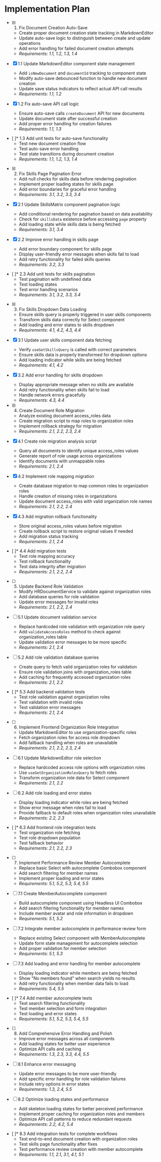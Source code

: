 # Implementation Plan

- [x] 1. Fix Document Creation Auto-Save
  - Create proper document creation state tracking in MarkdownEditor
  - Update auto-save logic to distinguish between create and update operations
  - Add error handling for failed document creation attempts
  - _Requirements: 1.1, 1.2, 1.3, 1.4_

- [x] 1.1 Update MarkdownEditor component state management
  - Add `isNewDocument` and `documentId` tracking to component state
  - Modify auto-save debounced function to handle new document creation
  - Update save status indicators to reflect actual API call results
  - _Requirements: 1.1, 1.2_

- [x] 1.2 Fix auto-save API call logic
  - Ensure auto-save calls `createDocument` API for new documents
  - Update document state after successful creation
  - Add proper error handling for creation failures
  - _Requirements: 1.1, 1.3_

- [ ]* 1.3 Add unit tests for auto-save functionality
  - Test new document creation flow
  - Test auto-save error handling
  - Test state transitions during document creation
  - _Requirements: 1.1, 1.2, 1.3, 1.4_

- [x] 2. Fix Skills Page Pagination Error
  - Add null checks for skills data before rendering pagination
  - Implement proper loading states for skills page
  - Add error boundaries for graceful error handling
  - _Requirements: 3.1, 3.2, 3.3, 3.4_

- [x] 2.1 Update SkillsMatrix component pagination logic
  - Add conditional rendering for pagination based on data availability
  - Check for `skillsData` existence before accessing `page` property
  - Add loading state while skills data is being fetched
  - _Requirements: 3.1, 3.4_

- [x] 2.2 Improve error handling in skills page
  - Add error boundary component for skills page
  - Display user-friendly error messages when skills fail to load
  - Add retry functionality for failed skills queries
  - _Requirements: 3.2, 3.3_

- [ ]* 2.3 Add unit tests for skills pagination
  - Test pagination with undefined data
  - Test loading states
  - Test error handling scenarios
  - _Requirements: 3.1, 3.2, 3.3, 3.4_

- [x] 3. Fix Skills Dropdown Data Loading
  - Ensure skills query is properly triggered in user skills components
  - Transform skills data correctly for Select component
  - Add loading and error states to skills dropdown
  - _Requirements: 4.1, 4.2, 4.3, 4.4_

- [x] 3.1 Update user skills component data fetching
  - Verify `useGetSkillsQuery` is called with correct parameters
  - Ensure skills data is properly transformed for dropdown options
  - Add loading indicator while skills are being fetched
  - _Requirements: 4.1, 4.2_

- [x] 3.2 Add error handling for skills dropdown
  - Display appropriate message when no skills are available
  - Add retry functionality when skills fail to load
  - Handle network errors gracefully
  - _Requirements: 4.3, 4.4_

- [x] 4. Create Document Role Migration
  - Analyze existing document access_roles data
  - Create migration script to map roles to organization roles
  - Implement rollback strategy for migration
  - _Requirements: 2.1, 2.2, 2.3, 2.4_

- [x] 4.1 Create role migration analysis script
  - Query all documents to identify unique access_roles values
  - Generate report of role usage across organizations
  - Identify documents with unmappable roles
  - _Requirements: 2.1, 2.4_

- [x] 4.2 Implement role mapping migration
  - Create database migration to map common roles to organization roles
  - Handle creation of missing roles in organizations
  - Update document access_roles with valid organization role names
  - _Requirements: 2.1, 2.2, 2.4_

- [x] 4.3 Add migration rollback functionality
  - Store original access_roles values before migration
  - Create rollback script to restore original values if needed
  - Add migration status tracking
  - _Requirements: 2.1, 2.4_

- [ ]* 4.4 Add migration tests
  - Test role mapping accuracy
  - Test rollback functionality
  - Test data integrity after migration
  - _Requirements: 2.1, 2.2, 2.4_

- [ ] 5. Update Backend Role Validation
  - Modify HRDocumentService to validate against organization roles
  - Add database queries for role validation
  - Update error messages for invalid roles
  - _Requirements: 2.1, 2.2, 2.4_

- [ ] 5.1 Update document validation service
  - Replace hardcoded role validation with organization role query
  - Add `validateAccessRoles` method to check against organization_roles table
  - Update validation error messages to be more specific
  - _Requirements: 2.1, 2.4_

- [ ] 5.2 Add role validation database queries
  - Create query to fetch valid organization roles for validation
  - Ensure role validation joins with organization_roles table
  - Add caching for frequently accessed organization roles
  - _Requirements: 2.1, 2.2_

- [ ]* 5.3 Add backend validation tests
  - Test role validation against organization roles
  - Test validation with invalid roles
  - Test validation error messages
  - _Requirements: 2.1, 2.4_

- [ ] 6. Implement Frontend Organization Role Integration
  - Update MarkdownEditor to use organization-specific roles
  - Fetch organization roles for access role dropdown
  - Add fallback handling when roles are unavailable
  - _Requirements: 2.1, 2.2, 2.3, 2.4_

- [ ] 6.1 Update MarkdownEditor role selection
  - Replace hardcoded access role options with organization roles
  - Use `useGetOrganizationRolesQuery` to fetch roles
  - Transform organization role data for Select component
  - _Requirements: 2.1, 2.2_

- [ ] 6.2 Add role loading and error states
  - Display loading indicator while roles are being fetched
  - Show error message when roles fail to load
  - Provide fallback to default roles when organization roles unavailable
  - _Requirements: 2.2, 2.3_

- [ ]* 6.3 Add frontend role integration tests
  - Test organization role fetching
  - Test role dropdown population
  - Test fallback behavior
  - _Requirements: 2.1, 2.2, 2.3_

- [ ] 7. Implement Performance Review Member Autocomplete
  - Replace basic Select with autocomplete Combobox component
  - Add search filtering for member names
  - Implement proper loading and error states
  - _Requirements: 5.1, 5.2, 5.3, 5.4, 5.5_

- [ ] 7.1 Create MemberAutocomplete component
  - Build autocomplete component using Headless UI Combobox
  - Add search filtering functionality for member names
  - Include member avatar and role information in dropdown
  - _Requirements: 5.1, 5.2_

- [ ] 7.2 Integrate member autocomplete in performance review form
  - Replace existing Select component with MemberAutocomplete
  - Update form state management for autocomplete selection
  - Add proper validation for member selection
  - _Requirements: 5.1, 5.3_

- [ ] 7.3 Add loading and error handling for member autocomplete
  - Display loading indicator while members are being fetched
  - Show "No members found" when search yields no results
  - Add retry functionality when member data fails to load
  - _Requirements: 5.4, 5.5_

- [ ]* 7.4 Add member autocomplete tests
  - Test search filtering functionality
  - Test member selection and form integration
  - Test loading and error states
  - _Requirements: 5.1, 5.2, 5.3, 5.4, 5.5_

- [ ] 8. Add Comprehensive Error Handling and Polish
  - Improve error messages across all components
  - Add loading states for better user experience
  - Optimize API calls and caching
  - _Requirements: 1.3, 2.3, 3.3, 4.4, 5.5_

- [ ] 8.1 Enhance error messaging
  - Update error messages to be more user-friendly
  - Add specific error handling for role validation failures
  - Include retry options in error states
  - _Requirements: 1.3, 2.4, 5.5_

- [ ] 8.2 Optimize loading states and performance
  - Add skeleton loading states for better perceived performance
  - Implement proper caching for organization roles and members
  - Optimize API call patterns to reduce redundant requests
  - _Requirements: 2.2, 4.2, 5.4_

- [ ]* 8.3 Add integration tests for complete workflows
  - Test end-to-end document creation with organization roles
  - Test skills page functionality after fixes
  - Test performance review creation with member autocomplete
  - _Requirements: 1.1, 2.1, 3.1, 4.1, 5.1_